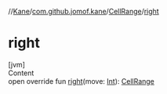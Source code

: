 //[Kane](../../index.md)/[com.github.jomof.kane](../index.md)/[CellRange](index.md)/[right](right.md)



# right  
[jvm]  
Content  
open override fun [right](right.md)(move: [Int](https://kotlinlang.org/api/latest/jvm/stdlib/kotlin/-int/index.html)): [CellRange](index.md)  



